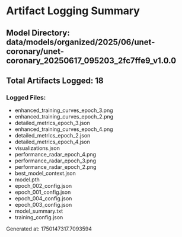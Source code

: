 # Artifact Logging Summary

## Model Directory: data/models/organized/2025/06/unet-coronary/unet-coronary_20250617_095203_2fc7ffe9_v1.0.0
## Total Artifacts Logged: 18

### Logged Files:
- enhanced_training_curves_epoch_3.png
- enhanced_training_curves_epoch_2.png
- detailed_metrics_epoch_3.json
- enhanced_training_curves_epoch_4.png
- detailed_metrics_epoch_2.json
- detailed_metrics_epoch_4.json
- visualizations.json
- performance_radar_epoch_4.png
- performance_radar_epoch_3.png
- performance_radar_epoch_2.png
- best_model_context.json
- model.pth
- epoch_002_config.json
- epoch_001_config.json
- epoch_004_config.json
- epoch_003_config.json
- model_summary.txt
- training_config.json


Generated at: 1750147317.7093594
